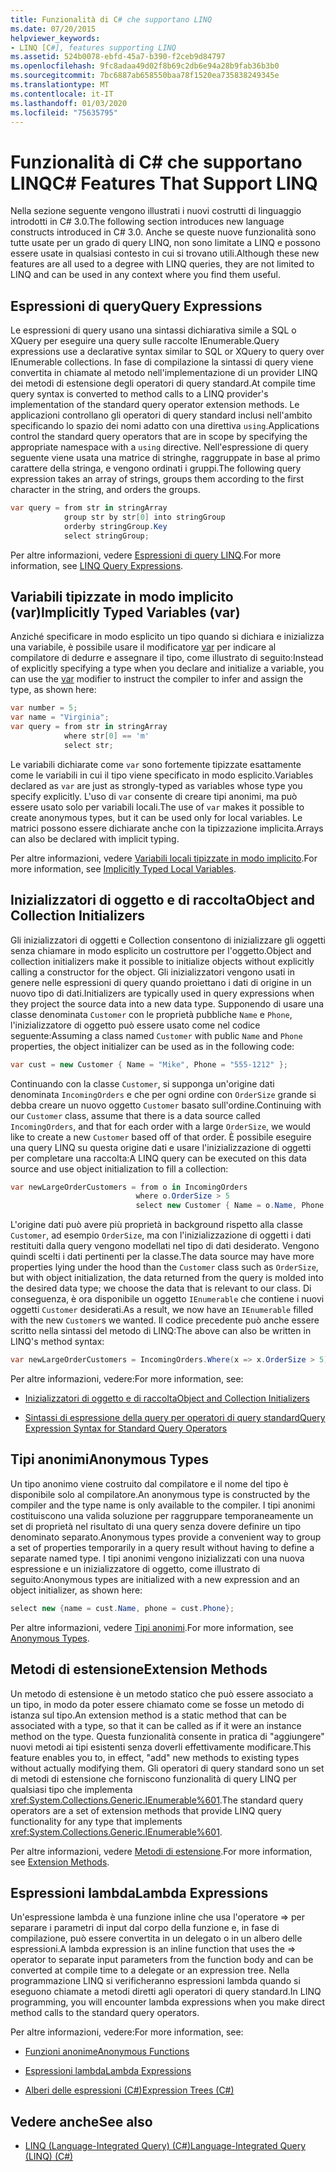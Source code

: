 ```yaml
---
title: Funzionalità di C# che supportano LINQ
ms.date: 07/20/2015
helpviewer_keywords:
- LINQ [C#], features supporting LINQ
ms.assetid: 524b0078-ebfd-45a7-b390-f2ceb9d84797
ms.openlocfilehash: 9fc8adaa49d02f8b69c2db6e94a28b9fab36b3b0
ms.sourcegitcommit: 7bc6887ab658550baa78f1520ea735838249345e
ms.translationtype: MT
ms.contentlocale: it-IT
ms.lasthandoff: 01/03/2020
ms.locfileid: "75635795"
---
```

# <a name="c-features-that-support-linq"></a><span data-ttu-id="f150e-102">Funzionalità di C# che supportano LINQ</span><span class="sxs-lookup"><span data-stu-id="f150e-102">C# Features That Support LINQ</span></span>

<span data-ttu-id="f150e-103">Nella sezione seguente vengono illustrati i nuovi costrutti di linguaggio introdotti in C# 3.0.</span><span class="sxs-lookup"><span data-stu-id="f150e-103">The following section introduces new language constructs introduced in C# 3.0.</span></span> <span data-ttu-id="f150e-104">Anche se queste nuove funzionalità sono tutte usate per un grado di query LINQ, non sono limitate a LINQ e possono essere usate in qualsiasi contesto in cui si trovano utili.</span><span class="sxs-lookup"><span data-stu-id="f150e-104">Although these new features are all used to a degree with LINQ queries, they are not limited to LINQ and can be used in any context where you find them useful.</span></span>

## <a name="query-expressions"></a><span data-ttu-id="f150e-105">Espressioni di query</span><span class="sxs-lookup"><span data-stu-id="f150e-105">Query Expressions</span></span>

<span data-ttu-id="f150e-106">Le espressioni di query usano una sintassi dichiarativa simile a SQL o XQuery per eseguire una query sulle raccolte IEnumerable.</span><span class="sxs-lookup"><span data-stu-id="f150e-106">Query expressions use a declarative syntax similar to SQL or XQuery to query over IEnumerable collections.</span></span> <span data-ttu-id="f150e-107">In fase di compilazione la sintassi di query viene convertita in chiamate al metodo nell'implementazione di un provider LINQ dei metodi di estensione degli operatori di query standard.</span><span class="sxs-lookup"><span data-stu-id="f150e-107">At compile time query syntax is converted to method calls to a LINQ provider's implementation of the standard query operator extension methods.</span></span> <span data-ttu-id="f150e-108">Le applicazioni controllano gli operatori di query standard inclusi nell'ambito specificando lo spazio dei nomi adatto con una direttiva `using`.</span><span class="sxs-lookup"><span data-stu-id="f150e-108">Applications control the standard query operators that are in scope by specifying the appropriate namespace with a `using` directive.</span></span> <span data-ttu-id="f150e-109">Nell'espressione di query seguente viene usata una matrice di stringhe, raggruppate in base al primo carattere della stringa, e vengono ordinati i gruppi.</span><span class="sxs-lookup"><span data-stu-id="f150e-109">The following query expression takes an array of strings, groups them according to the first character in the string, and orders the groups.</span></span>

```csharp
var query = from str in stringArray
            group str by str[0] into stringGroup
            orderby stringGroup.Key
            select stringGroup;
```

<span data-ttu-id="f150e-110">Per altre informazioni, vedere [Espressioni di query LINQ](../../../linq/index.md).</span><span class="sxs-lookup"><span data-stu-id="f150e-110">For more information, see [LINQ Query Expressions](../../../linq/index.md).</span></span>

## <a name="implicitly-typed-variables-var"></a><span data-ttu-id="f150e-111">Variabili tipizzate in modo implicito (var)</span><span class="sxs-lookup"><span data-stu-id="f150e-111">Implicitly Typed Variables (var)</span></span>

<span data-ttu-id="f150e-112">Anziché specificare in modo esplicito un tipo quando si dichiara e inizializza una variabile, è possibile usare il modificatore [var](../../../language-reference/keywords/var.md) per indicare al compilatore di dedurre e assegnare il tipo, come illustrato di seguito:</span><span class="sxs-lookup"><span data-stu-id="f150e-112">Instead of explicitly specifying a type when you declare and initialize a variable, you can use the [var](../../../language-reference/keywords/var.md) modifier to instruct the compiler to infer and assign the type, as shown here:</span></span>

```csharp
var number = 5;
var name = "Virginia";
var query = from str in stringArray
            where str[0] == 'm'
            select str;
```

<span data-ttu-id="f150e-113">Le variabili dichiarate come `var` sono fortemente tipizzate esattamente come le variabili in cui il tipo viene specificato in modo esplicito.</span><span class="sxs-lookup"><span data-stu-id="f150e-113">Variables declared as `var` are just as strongly-typed as variables whose type you specify explicitly.</span></span> <span data-ttu-id="f150e-114">L'uso di `var` consente di creare tipi anonimi, ma può essere usato solo per variabili locali.</span><span class="sxs-lookup"><span data-stu-id="f150e-114">The use of `var` makes it possible to create anonymous types, but it can be used only for local variables.</span></span> <span data-ttu-id="f150e-115">Le matrici possono essere dichiarate anche con la tipizzazione implicita.</span><span class="sxs-lookup"><span data-stu-id="f150e-115">Arrays can also be declared with implicit typing.</span></span>

<span data-ttu-id="f150e-116">Per altre informazioni, vedere [Variabili locali tipizzate in modo implicito](../../classes-and-structs/implicitly-typed-local-variables.md).</span><span class="sxs-lookup"><span data-stu-id="f150e-116">For more information, see [Implicitly Typed Local Variables](../../classes-and-structs/implicitly-typed-local-variables.md).</span></span>

## <a name="object-and-collection-initializers"></a><span data-ttu-id="f150e-117">Inizializzatori di oggetto e di raccolta</span><span class="sxs-lookup"><span data-stu-id="f150e-117">Object and Collection Initializers</span></span>

<span data-ttu-id="f150e-118">Gli inizializzatori di oggetti e Collection consentono di inizializzare gli oggetti senza chiamare in modo esplicito un costruttore per l'oggetto.</span><span class="sxs-lookup"><span data-stu-id="f150e-118">Object and collection initializers make it possible to initialize objects without explicitly calling a constructor for the object.</span></span> <span data-ttu-id="f150e-119">Gli inizializzatori vengono usati in genere nelle espressioni di query quando proiettano i dati di origine in un nuovo tipo di dati.</span><span class="sxs-lookup"><span data-stu-id="f150e-119">Initializers are typically used in query expressions when they project the source data into a new data type.</span></span> <span data-ttu-id="f150e-120">Supponendo di usare una classe denominata `Customer` con le proprietà pubbliche `Name` e `Phone`, l'inizializzatore di oggetto può essere usato come nel codice seguente:</span><span class="sxs-lookup"><span data-stu-id="f150e-120">Assuming a class named `Customer` with public `Name` and `Phone` properties, the object initializer can be used as in the following code:</span></span>

```csharp
var cust = new Customer { Name = "Mike", Phone = "555-1212" };
```

<span data-ttu-id="f150e-121">Continuando con la classe `Customer`, si supponga un'origine dati denominata `IncomingOrders` e che per ogni ordine con `OrderSize` grande si debba creare un nuovo oggetto `Customer` basato sull'ordine.</span><span class="sxs-lookup"><span data-stu-id="f150e-121">Continuing with our `Customer` class, assume that there is a data source called `IncomingOrders`, and that for each order with a large `OrderSize`, we would like to create a new `Customer` based off of that order.</span></span> <span data-ttu-id="f150e-122">È possibile eseguire una query LINQ su questa origine dati e usare l'inizializzazione di oggetti per completare una raccolta:</span><span class="sxs-lookup"><span data-stu-id="f150e-122">A LINQ query can be executed on this data source and use object initialization to fill a collection:</span></span>

```csharp
var newLargeOrderCustomers = from o in IncomingOrders
                            where o.OrderSize > 5
                            select new Customer { Name = o.Name, Phone = o.Phone };
```

<span data-ttu-id="f150e-123">L'origine dati può avere più proprietà in background rispetto alla classe `Customer`, ad esempio `OrderSize`, ma con l'inizializzazione di oggetti i dati restituiti dalla query vengono modellati nel tipo di dati desiderato. Vengono quindi scelti i dati pertinenti per la classe.</span><span class="sxs-lookup"><span data-stu-id="f150e-123">The data source may have more properties lying under the hood than the `Customer` class such as `OrderSize`, but with object initialization, the data returned from the query is molded into the desired data type; we choose the data that is relevant to our class.</span></span> <span data-ttu-id="f150e-124">Di conseguenza, è ora disponibile un oggetto `IEnumerable` che contiene i nuovi oggetti `Customer` desiderati.</span><span class="sxs-lookup"><span data-stu-id="f150e-124">As a result, we now have an `IEnumerable` filled with the new `Customer`s we wanted.</span></span> <span data-ttu-id="f150e-125">Il codice precedente può anche essere scritto nella sintassi del metodo di LINQ:</span><span class="sxs-lookup"><span data-stu-id="f150e-125">The above can also be written in LINQ's method syntax:</span></span>

```csharp
var newLargeOrderCustomers = IncomingOrders.Where(x => x.OrderSize > 5).Select(y => new Customer { Name = y.Name, Phone = y.Phone });
```

<span data-ttu-id="f150e-126">Per altre informazioni, vedere:</span><span class="sxs-lookup"><span data-stu-id="f150e-126">For more information, see:</span></span>

- [<span data-ttu-id="f150e-127">Inizializzatori di oggetto e di raccolta</span><span class="sxs-lookup"><span data-stu-id="f150e-127">Object and Collection Initializers</span></span>](../../classes-and-structs/object-and-collection-initializers.md)

- [<span data-ttu-id="f150e-128">Sintassi di espressione della query per operatori di query standard</span><span class="sxs-lookup"><span data-stu-id="f150e-128">Query Expression Syntax for Standard Query Operators</span></span>](./query-expression-syntax-for-standard-query-operators.md)

## <a name="anonymous-types"></a><span data-ttu-id="f150e-129">Tipi anonimi</span><span class="sxs-lookup"><span data-stu-id="f150e-129">Anonymous Types</span></span>

<span data-ttu-id="f150e-130">Un tipo anonimo viene costruito dal compilatore e il nome del tipo è disponibile solo al compilatore.</span><span class="sxs-lookup"><span data-stu-id="f150e-130">An anonymous type is constructed by the compiler and the type name is only available to the compiler.</span></span> <span data-ttu-id="f150e-131">I tipi anonimi costituiscono una valida soluzione per raggruppare temporaneamente un set di proprietà nel risultato di una query senza dovere definire un tipo denominato separato.</span><span class="sxs-lookup"><span data-stu-id="f150e-131">Anonymous types provide a convenient way to group a set of properties temporarily in a query result without having to define a separate named type.</span></span> <span data-ttu-id="f150e-132">I tipi anonimi vengono inizializzati con una nuova espressione e un inizializzatore di oggetto, come illustrato di seguito:</span><span class="sxs-lookup"><span data-stu-id="f150e-132">Anonymous types are initialized with a new expression and an object initializer, as shown here:</span></span>

```csharp
select new {name = cust.Name, phone = cust.Phone};
```

<span data-ttu-id="f150e-133">Per altre informazioni, vedere [Tipi anonimi](../../classes-and-structs/anonymous-types.md).</span><span class="sxs-lookup"><span data-stu-id="f150e-133">For more information, see [Anonymous Types](../../classes-and-structs/anonymous-types.md).</span></span>

## <a name="extension-methods"></a><span data-ttu-id="f150e-134">Metodi di estensione</span><span class="sxs-lookup"><span data-stu-id="f150e-134">Extension Methods</span></span>

<span data-ttu-id="f150e-135">Un metodo di estensione è un metodo statico che può essere associato a un tipo, in modo da poter essere chiamato come se fosse un metodo di istanza sul tipo.</span><span class="sxs-lookup"><span data-stu-id="f150e-135">An extension method is a static method that can be associated with a type, so that it can be called as if it were an instance method on the type.</span></span> <span data-ttu-id="f150e-136">Questa funzionalità consente in pratica di "aggiungere" nuovi metodi ai tipi esistenti senza doverli effettivamente modificare.</span><span class="sxs-lookup"><span data-stu-id="f150e-136">This feature enables you to, in effect, "add" new methods to existing types without actually modifying them.</span></span> <span data-ttu-id="f150e-137">Gli operatori di query standard sono un set di metodi di estensione che forniscono funzionalità di query LINQ per qualsiasi tipo che implementa <xref:System.Collections.Generic.IEnumerable%601>.</span><span class="sxs-lookup"><span data-stu-id="f150e-137">The standard query operators are a set of extension methods that provide LINQ query functionality for any type that implements <xref:System.Collections.Generic.IEnumerable%601>.</span></span>

<span data-ttu-id="f150e-138">Per altre informazioni, vedere [Metodi di estensione](../../classes-and-structs/extension-methods.md).</span><span class="sxs-lookup"><span data-stu-id="f150e-138">For more information, see [Extension Methods](../../classes-and-structs/extension-methods.md).</span></span>

## <a name="lambda-expressions"></a><span data-ttu-id="f150e-139">Espressioni lambda</span><span class="sxs-lookup"><span data-stu-id="f150e-139">Lambda Expressions</span></span>

<span data-ttu-id="f150e-140">Un'espressione lambda è una funzione inline che usa l'operatore => per separare i parametri di input dal corpo della funzione e, in fase di compilazione, può essere convertita in un delegato o in un albero delle espressioni.</span><span class="sxs-lookup"><span data-stu-id="f150e-140">A lambda expression is an inline function that uses the => operator to separate input parameters from the function body and can be converted at compile time to a delegate or an expression tree.</span></span> <span data-ttu-id="f150e-141">Nella programmazione LINQ si verificheranno espressioni lambda quando si eseguono chiamate a metodi diretti agli operatori di query standard.</span><span class="sxs-lookup"><span data-stu-id="f150e-141">In LINQ programming, you will encounter lambda expressions when you make direct method calls to the standard query operators.</span></span>

<span data-ttu-id="f150e-142">Per altre informazioni, vedere:</span><span class="sxs-lookup"><span data-stu-id="f150e-142">For more information, see:</span></span>

- [<span data-ttu-id="f150e-143">Funzioni anonime</span><span class="sxs-lookup"><span data-stu-id="f150e-143">Anonymous Functions</span></span>](../../statements-expressions-operators/anonymous-functions.md)

- [<span data-ttu-id="f150e-144">Espressioni lambda</span><span class="sxs-lookup"><span data-stu-id="f150e-144">Lambda Expressions</span></span>](../../statements-expressions-operators/lambda-expressions.md)

- [<span data-ttu-id="f150e-145">Alberi delle espressioni (C#)</span><span class="sxs-lookup"><span data-stu-id="f150e-145">Expression Trees (C#)</span></span>](../expression-trees/index.md)

## <a name="see-also"></a><span data-ttu-id="f150e-146">Vedere anche</span><span class="sxs-lookup"><span data-stu-id="f150e-146">See also</span></span>

- [<span data-ttu-id="f150e-147">LINQ (Language-Integrated Query) (C#)</span><span class="sxs-lookup"><span data-stu-id="f150e-147">Language-Integrated Query (LINQ) (C#)</span></span>](./index.md)
